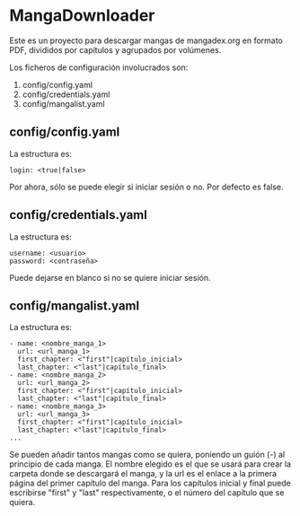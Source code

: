 # MangaDownloader

Este es un proyecto para descargar mangas de mangadex.org en formato PDF, divididos por capítulos y agrupados por volúmenes.

Los ficheros de configuración involucrados son:
1. config/config.yaml
2. config/credentials.yaml
3. config/mangalist.yaml

## config/config.yaml

La estructura es:

```
login: <true|false>
```

Por ahora, sólo se puede elegir si iniciar sesión o no. Por defecto es false.

## config/credentials.yaml

La estructura es:

```
username: <usuario>
password: <contraseña>
```

Puede dejarse en blanco si no se quiere iniciar sesión.

## config/mangalist.yaml

La estructura es:

```
- name: <nombre_manga_1>
  url: <url_manga_1>
  first_chapter: <"first"|capítulo_inicial>
  last_chapter: <"last"|capítulo_final>
- name: <nombre_manga_2>
  url: <url_manga_2>
  first_chapter: <"first"|capítulo_inicial>
  last_chapter: <"last"|capítulo_final>
- name: <nombre_manga_3>
  url: <url_manga_3>
  first_chapter: <"first"|capítulo_inicial>
  last_chapter: <"last"|capítulo_final>
...
```

Se pueden añadir tantos mangas como se quiera, poniendo un guión (-) al principio de cada manga.
El nombre elegido es el que se usará para crear la carpeta donde se descargará el manga, y la url es el enlace a la primera página del primer capítulo del manga.
Para los capítulos inicial y final puede escribirse "first" y "last" respectivamente, o el número del capítulo que se quiera.